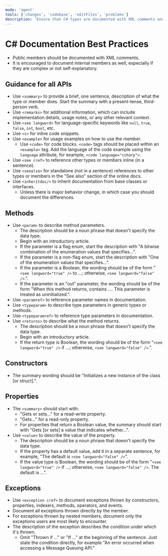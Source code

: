 ```yaml
---
mode: 'agent'
tools: ['changes', 'codebase', 'editFiles', 'problems']
description: 'Ensure that C# types are documented with XML comments and follow best practices for documentation.'
---
```


# C# Documentation Best Practices

- Public members should be documented with XML comments.
- It is encouraged to document internal members as well, especially if they are complex or not self-explanatory.

## Guidance for all APIs

- Use `<summary>` to provide a brief, one sentence, description of what the type or member does. Start the summary with a present-tense, third-person verb.
- Use `<remarks>` for additional information, which can include implementation details, usage notes, or any other relevant context.
- Use `<see langword>` for language-specific keywords like `null`, `true`, `false`, `int`, `bool`, etc.
- Use `<c>` for inline code snippets.
- Use `<example>` for usage examples on how to use the member.
  - Use `<code>` for code blocks. `<code>` tags should be placed within an `<example>` tag. Add the language of the code example using the `language` attribute, for example, `<code language="csharp">`.
- Use `<see cref>` to reference other types or members inline (in a sentence).
- Use `<seealso>` for standalone (not in a sentence) references to other types or members in the "See also" section of the online docs.
- Use `<inheritdoc/>` to inherit documentation from base classes or interfaces.
  - Unless there is major behavior change, in which case you should document the differences.

## Methods

- Use `<param>` to describe method parameters.
  - The description should be a noun phrase that doesn't specify the data type.
  - Begin with an introductory article.
  - If the parameter is a flag enum, start the description with "A bitwise combination of the enumeration values that specifies...".
  - If the parameter is a non-flag enum, start the description with "One of the enumeration values that specifies...".
  - If the parameter is a Boolean, the wording should be of the form "`<see langword="true" />` to ...; otherwise, `<see langword="false" />`.".
  - If the parameter is an "out" parameter, the wording should be of the form "When this method returns, contains .... This parameter is treated as uninitialized.".
- Use `<paramref>` to reference parameter names in documentation.
- Use `<typeparam>` to describe type parameters in generic types or methods.
- Use `<typeparamref>` to reference type parameters in documentation.
- Use `<returns>` to describe what the method returns.
  - The description should be a noun phrase that doesn't specify the data type.
  - Begin with an introductory article.
  - If the return type is Boolean, the wording should be of the form "`<see langword="true" />` if ...; otherwise, `<see langword="false" />`.".

## Constructors

- The summary wording should be "Initializes a new instance of the <Class> class [or struct].".

## Properties

- The `<summary>` should start with:
  - "Gets or sets..." for a read-write property.
  - "Gets..." for a read-only property.
  - For properties that return a Boolean value, the summary should start with "Gets [or sets] a value that indicates whether...".
- Use `<value>` to describe the value of the property.
  - The description should be a noun phrase that doesn't specify the data type.
  - If the property has a default value, add it in a separate sentence, for example, "The default is `<see langword="false" />`".  
  - If the value type is Boolean, the wording should be of the form "`<see langword="true" />` if ...; otherwise, `<see langword="false" />`. The default is ...".

## Exceptions

- Use `<exception cref>` to document exceptions thrown by constructors, properties, indexers, methods, operators, and events.
- Document all exceptions thrown directly by the member.
- For exceptions thrown by nested members, document only the exceptions users are most likely to encounter.
- The description of the exception describes the condition under which it's thrown.
  - Omit "Thrown if ..." or "If ..." at the beginning of the sentence. Just state the condition directly, for example "An error occurred when accessing a Message Queuing API."
